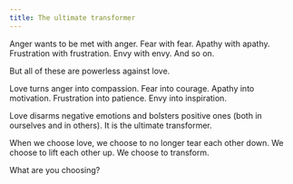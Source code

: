 ```yaml
---
title: The ultimate transformer
---
```


Anger wants to be met with anger. Fear with fear. Apathy with apathy. Frustration with frustration. Envy with envy. And so on.

But all of these are powerless against love.

Love turns anger into compassion. Fear into courage. Apathy into motivation. Frustration into patience. Envy into inspiration.

Love disarms negative emotions and bolsters positive ones (both in ourselves and in others). It is the ultimate transformer.

When we choose love, we choose to no longer tear each other down. We choose to lift each other up. We choose to transform.

What are you choosing?
